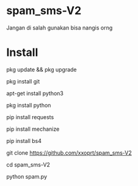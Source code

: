 # spam_sms-V2
Jangan di salah gunakan bisa nangis orng

# Install


pkg update && pkg upgrade

pkg install git

apt-get install python3

pkg install python


pip install requests


pip install mechanize


pip install bs4


git clone https://github.com/xxoprt/spam_sms-V2


cd spam_sms-V2


python spam.py
